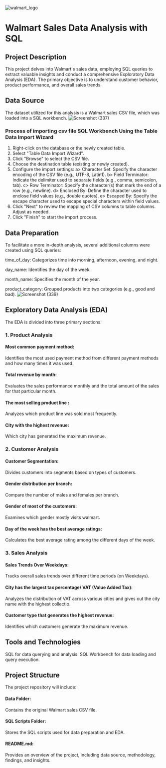 ![walmart_logo](https://github.com/user-attachments/assets/265ed8cb-55b2-4c09-bb69-a016cf7b0622)
# Walmart Sales Data Analysis with SQL

## Project Description

This project delves into Walmart's sales data, employing SQL queries to extract valuable insights and conduct a comprehensive Exploratory Data Analysis (EDA). The primary objective is to understand customer behavior, product performance, and overall sales trends.

## Data Source

The dataset utilized for this analysis is a Walmart sales CSV file, which was loaded into a SQL workbench.
![Screenshot (337)](https://github.com/user-attachments/assets/fc5252ca-cb9e-4aa7-bfe9-14d0c526046f)
### Process of importing csv file SQL Workbench Using the Table Data Import Wizard

1. Right-click on the database or the newly created table.
2. Select "Table Data Import Wizard".
3. Click "Browse" to select the CSV file.
4. Choose the destination table (existing or newly created).
5. Configure the import settings:
a> Character Set: Specify the character encoding of the CSV file (e.g., UTF-8, Latin1).
b> Field Terminator: Indicate the delimiter used to separate fields (e.g., comma, semicolon, tab).
c> Row Terminator: Specify the character(s) that mark the end of a row (e.g., newline).
d> Enclosed By: Define the character used to enclose field values (e.g., double quotes).
e> Escaped By: Specify the escape character used to escape special characters within field values.
6. Click "Next" to review the mapping of CSV columns to table columns. Adjust as needed.
7. Click "Finish" to start the import process.

## Data Preparation

To facilitate a more in-depth analysis, several additional columns were created using SQL queries:

time_of_day: Categorizes time into morning, afternoon, evening, and night.

day_name: Identifies the day of the week.

month_name: Specifies the month of the year.

product_category: Grouped products into two categories (e.g., good and bad).
![Screenshot (339)](https://github.com/user-attachments/assets/d3dc5352-a797-43bb-b42e-04c20dde305c)
## Exploratory Data Analysis (EDA)

The EDA is divided into three primary sections:

### 1. Product Analysis

####  Most common payment method: 
Identifies the most used payment method from different payment methods and how many times it was used.
#### Total revenue by month: 
Evaluates the sales performance monthly and the total amount of the sales for that particular month.
####  The most selling product line :
Analyzes which product line was sold most frequently.
#### City with the highest revenue:
Which city has generated the maximum revenue.
### 2. Customer Analysis

#### Customer Segmentation: 
Divides customers into segments based on types of customers.
####  Gender distribution per branch: 
Compare the number of males and females per branch.
#### Gender of most of the customers:
Examines which gender mostly visits walmart.
#### Day of the week has the best average ratings:
Calculates the best average rating among the different days of the week.
### 3. Sales Analysis

#### Sales Trends Over Weekdays: 
Tracks overall sales trends over different time periods (on Weekdays).
#### City has the largest tax percentage/ VAT (Value Added Tax): 
Analyzes the distribution of VAT across various cities and gives out the city name with the highest collectio.
#### Customer type that generates the highest revenue: 
Identifies which customers generate the maximum revenue.

## Tools and Technologies

SQL for data querying and analysis.
SQL Workbench for data loading and query execution.

## Project Structure

The project repository will include:

#### Data Folder: 
Contains the original Walmart sales CSV file.
#### SQL Scripts Folder: 
Stores the SQL scripts used for data preparation and EDA.
#### README.md: 
Provides an overview of the project, including data source, methodology, findings, and insights.

